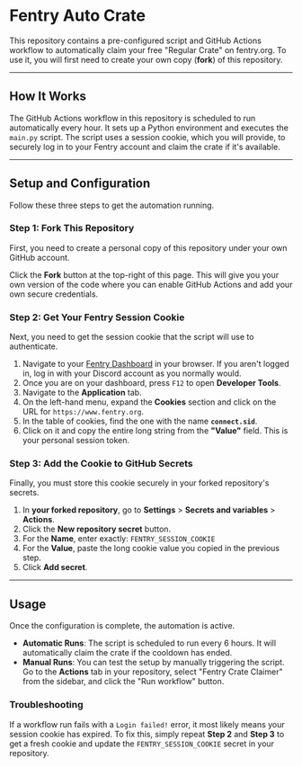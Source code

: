 # Fentry Auto Crate 

This repository contains a pre-configured script and GitHub Actions workflow to automatically claim your free "Regular Crate" on fentry.org. To use it, you will first need to create your own copy (**fork**) of this repository.

---

## How It Works

The GitHub Actions workflow in this repository is scheduled to run automatically every hour. It sets up a Python environment and executes the `main.py` script. The script uses a session cookie, which you will provide, to securely log in to your Fentry account and claim the crate if it's available.

---
## Setup and Configuration

Follow these three steps to get the automation running.

### Step 1: Fork This Repository

First, you need to create a personal copy of this repository under your own GitHub account.

Click the **Fork** button at the top-right of this page. This will give you your own version of the code where you can enable GitHub Actions and add your own secure credentials.



### Step 2: Get Your Fentry Session Cookie

Next, you need to get the session cookie that the script will use to authenticate.

1.  Navigate to your [Fentry Dashboard](https://www.fentry.org/dashboard) in your browser. If you aren't logged in, log in with your Discord account as you normally would.
2.  Once you are on your dashboard, press `F12` to open **Developer Tools**.
3.  Navigate to the **Application** tab.
4.  On the left-hand menu, expand the **Cookies** section and click on the URL for `https://www.fentry.org`.
5.  In the table of cookies, find the one with the name **`connect.sid`**.
6.  Click on it and copy the entire long string from the **"Value"** field. This is your personal session token.

### Step 3: Add the Cookie to GitHub Secrets

Finally, you must store this cookie securely in your forked repository's secrets.

1.  In **your forked repository**, go to **Settings** > **Secrets and variables** > **Actions**.
2.  Click the **New repository secret** button.
3.  For the **Name**, enter exactly:
    `FENTRY_SESSION_COOKIE`
4.  For the **Value**, paste the long cookie value you copied in the previous step.
5.  Click **Add secret**.

---
## Usage

Once the configuration is complete, the automation is active.

* **Automatic Runs**: The script is scheduled to run every 6 hours. It will automatically claim the crate if the cooldown has ended.
* **Manual Runs**: You can test the setup by manually triggering the script. Go to the **Actions** tab in your repository, select "Fentry Crate Claimer" from the sidebar, and click the "Run workflow" button.

### Troubleshooting

If a workflow run fails with a `Login failed!` error, it most likely means your session cookie has expired. To fix this, simply repeat **Step 2** and **Step 3** to get a fresh cookie and update the `FENTRY_SESSION_COOKIE` secret in your repository.
